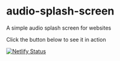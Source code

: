 # audio-splash-screen
A simple audio splash screen for websites

Click the button below to see it in action

[![Netlify Status](https://api.netlify.com/api/v1/badges/3a4eb4cd-b457-43ee-9b28-2b29073397c7/deploy-status)](https://app.netlify.com/sites/audio-splash-screen/deploys)
